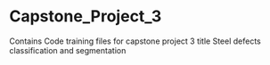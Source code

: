 # Capstone_Project_3
Contains Code training files for capstone project 3 title Steel defects classification and segmentation
